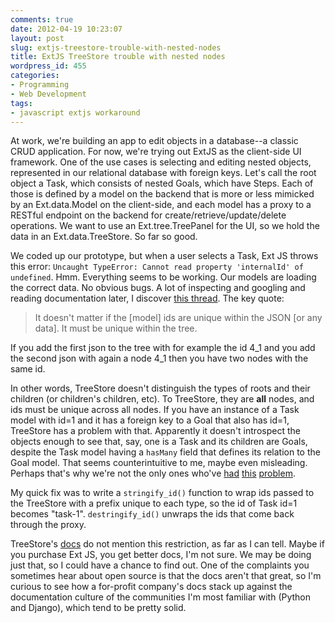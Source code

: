 ```yaml
---
comments: true
date: 2012-04-19 10:23:07
layout: post
slug: extjs-treestore-trouble-with-nested-nodes
title: ExtJS TreeStore trouble with nested nodes
wordpress_id: 455
categories:
- Programming
- Web Development
tags:
- javascript extjs workaround
---
```


At work, we're building an app to edit objects in a database--a classic CRUD
application. For now, we're trying out ExtJS as the client-side UI
framework. One of the use cases is selecting and editing nested objects,
represented in our relational database with foreign keys. Let's call the root
object a Task, which consists of nested Goals, which have Steps. Each of those
is defined by a model on the backend that is more or less mimicked by an
Ext.data.Model on the client-side, and each model has a proxy to a RESTful
endpoint on the backend for create/retrieve/update/delete operations. We want to
use an Ext.tree.TreePanel for the UI, so we hold the data in an
Ext.data.TreeStore. So far so good.

We coded up our prototype, but when a user selects a Task, Ext JS throws this
error: `Uncaught TypeError: Cannot read property 'internalId' of
undefined`. Hmm. Everything seems to be working. Our models are loading the
correct data. No obvious bugs. A lot of inspecting and googling and reading
documentation later, I discover [this
thread](http://www.sencha.com/forum/archive/index.php/t-160068.html?s=03fb3a67ebf1e1ef856bc5f277ad12e8). The
key quote:

<!-- more -->

> It doesn't matter if the [model] ids are unique within the JSON [or any
  data]. It must be unique within the tree.

If you add the first json to the tree with for example the id 4_1 and you add
the second json with again a node 4_1 then you have two nodes with the same id.



In other words, TreeStore doesn't distinguish the types of roots and their
children (or children's children, etc). To TreeStore, they are **all** nodes,
and ids must be unique across all nodes. If you have an instance of a Task model
with id=1 and it has a foreign key to a Goal that also has id=1, TreeStore has a
problem with that. Apparently it doesn't introspect the objects enough to see
that, say, one is a Task and its children are Goals, despite the Task model
having a `hasMany` field that defines its relation to the Goal model. That seems
counterintuitive to me, maybe even misleading. Perhaps that's why we're not the
only ones who've
[had](http://www.sencha.com/forum/showthread.php?129524-CLOSED-Selection-of-Association-in-DataView)
[this](http://www.sencha.com/forum/showthread.php?135285-TreeStore-Model-and-quot-id-quot-field)
[problem](http://www.sencha.com/forum/showthread.php?196396-How-to-add-children-tree-nodes-dynamically).

My quick fix was to write a `stringify_id()` function to wrap ids passed to the TreeStore with a prefix unique to each type, so the id of Task id=1 becomes "task-1". `destringify_id()` unwraps the ids that come back through the proxy. 

TreeStore's [docs](http://docs.sencha.com/ext-js/4-0/#!/api/Ext.data.TreeStore) do not mention this restriction, as far as I can tell. Maybe if you purchase Ext JS, you get better docs, I'm not sure. We may be doing just that, so I could have a chance to find out. One of the complaints you sometimes hear about open source is that the docs aren't that great, so I'm curious to see how a for-profit company's docs stack up against the documentation culture of the communities I'm most familiar with (Python and Django), which tend to be pretty solid.
